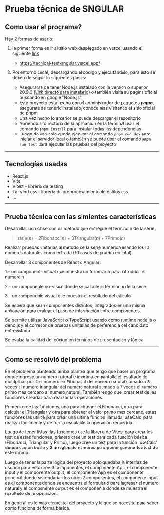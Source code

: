 # Prueba técnica de SNGULAR

## Como usar el programa?

Hay 2 formas de usarlo:

1. la primer forma es ir al sitio web desplegado en vercel usando el siguiente [link](https://tecnical-test-sngular.vercel.app/)

   - https://tecnical-test-sngular.vercel.app/

2. Por entorno Local, descargando el codigo y ejecutándolo, para esto se deben de seguir lo siguientes pasos:

   - Asegurarse de tener Node.js instalado con la version o superior 20.9.0 [ (Link directo para instalarlo)](https://nodejs.org/en) o también visita su pagina oficial buscando en google "Node.js"
   - Este proyecto esta hecho con el administrador de paquetes **_pnpm_**, asegúrate de tenerlo instalado, conoce mas visitando el sitio oficial de [pnpm](https://pnpm.io/es/installation)
   - Una vez hecho lo anterior se puede descargar el repositorio
   - Abriendo el directorio de la aplicación en la terminal usar el comando `pnpm install` para instalar todas las dependencias
   - Luego de eso solo queda ejecutar el comando `pnpm run dev` para iniciar el servidor local o también se puede usar el comando `pnpm run test` para ejecutar las pruebas del proyecto

<hr>

## Tecnologías usadas
- React.js
- Vite
- Vitest - librería de testing 
- Tailwind css - librería de preprocesamiento de estilos css
- ...

<hr>


## Prueba técnica con las simientes características

Desarrollar una clase con un método que entregue el término n de la serie:

> serie(**_n_**) = 2Fibonacci(**_n_**) + 3Triangular(**_n_**) + 7Primo(**_n_**)

Realizar pruebas unitarias al método de la serie numérica usando los 10 números naturales como entrada (10 casos de prueba en total).

Desarrollar 3 componentes de React o Angular:

1.- un componente visual que muestra un formulario para introducir el número n

2.- un componente no-visual donde se calcule el término n de la serie

3.- un componente visual que muestra el resultado del cálculo

Se espera que sean componentes distintos, integrados en una misma aplicación para evaluar el paso de información entre componentes.

Se permite utilizar JavaScript o TypeScript usando como runtime node.js o deno.js y el corredor de pruebas unitarias de preferencia del candidato entrevistado.

Se evalúa la calidad del código en términos de presentación y lógica

<hr>

## Como se resolvió del problema

En el problema planteado arriba plantea que tengo que hacer un programa donde ingrese un numero natural e imprima en pantalla el resultado de multiplicar por 2 el numero en Fibonacci del numero natural sumado a 3 veces el numero triangular del numero natural sumado a 7 veces el numero primo mas cercano al numero natural. También tengo que .crear test de las funciones creadas para realizar las operaciones.

Primero cree las funciones, una para obtener el Fibonacci, otra para calcular el Triangular y otra para obtener el valor primo mas cercano, estas funciones las utilice para crear una ultima función llamada 'useCalc' para realizar fácilmente y de forma escalable la operación requerida.

Luego de tener listas ;las funciones use la librería de Vitest para crear los test de estas funciones, primero cree un test para cada función básica (Fibonacci, Triangular y Primo), luego cree un test para la función 'useCalc' donde uso un bucle y 2 arreglos de números para poder generar los test de este mismo.

Luego de tener la parte lógica del proyecto solo quedaba la interfaz de usuario para esto cree 3 componentes, el componente App, el componente input y el componente output, el componente App es el componente principal donde se rendarían los otros 2 componentes, el componente input es el componente donde se encuentra el formulario para ingresar el numero natural y el componente output es el componente donde se muestra el resultado de la operación.

En general es lo mas elemental del proyecto y lo que se necesita para saber como funciona de forma básica.

